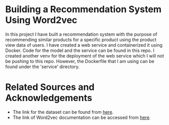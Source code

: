 # Building a Recommendation System Using Word2vec
  In this project I have built a recommendation system with the purpose of recommending similar products for a specific product using the product view data of users. I have created a web service and containerized it using Docker. Code for the model and the service can be found in this repo. I created another venv for the deployment of the web service which I will not be pushing to this repo. However, the Dockerfile that I am using can be found under the 'service' directory.
 

# Related Sources and Acknowledgements
  - The link for the dataset can be found from [here](https://www.kaggle.com/datasets/retailrocket/ecommerce-dataset). 
  - The link of Word2vec documentation can be accessed from [here](https://radimrehurek.com/gensim/models/word2vec.html).